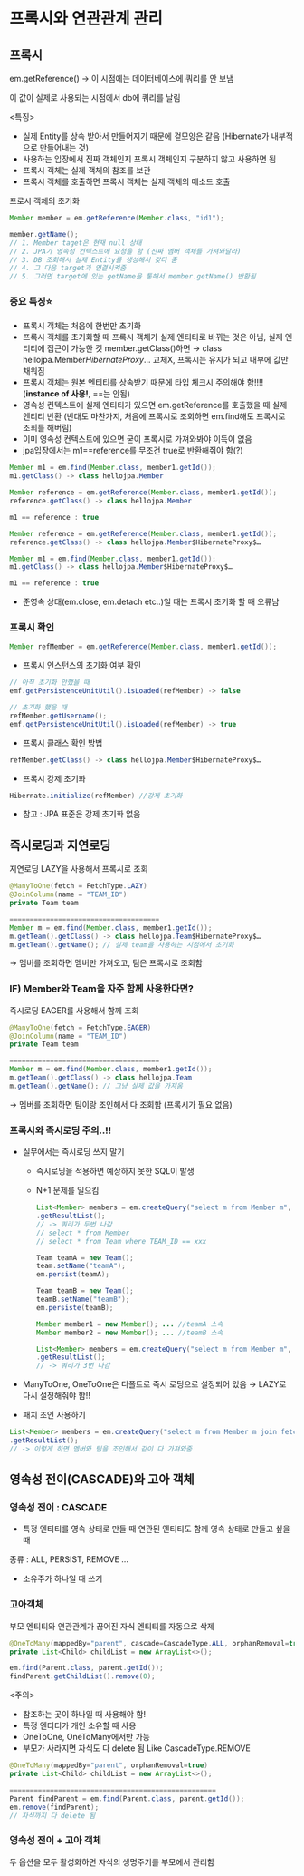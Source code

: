 # 프록시와 연관관계 관리

## 프록시

em.getReference() → 이 시점에는 데이터베이스에 쿼리를 안 보냄

이 값이 실제로 사용되는 시점에서 db에 쿼리를 날림

<특징>

- 실제 Entity를 상속 받아서 만들어지기 때문에 겉모양은 같음
  (Hibernate가 내부적으로 만들어내는 것)
- 사용하는 입장에서 진짜 객체인지 프록시 객체인지 구분하지 않고 사용하면 됨
- 프록시 객체는 실제 객체의 참조를 보관
- 프록시 객체를 호출하면 프록시 객체는 실제 객체의 메소드 호출

프로시 객체의 초기화

```java
Member member = em.getReference(Member.class, "id1");

member.getName();
// 1. Member taget은 현재 null 상태
// 2. JPA가 영속성 컨텍스트에 요청을 함 (진짜 멤버 객체를 가져와달라)
// 3. DB 조회해서 실제 Entity를 생성해서 갖다 줌
// 4. 그 다음 target과 연결시켜줌
// 5. 그러면 target에 있는 getName을 통해서 member.getName() 반환됨
```

### **중요 특징⭐️**

- 프록시 객체는 처음에 한번만 초기화
- 프록시 객체를 초기화할 때 프록시 객체가 실제 엔티티로 바뀌는 것은 아님, 실제 엔티티에 접근이 가능한 것
  member.getClass()하면 → class hellojpa.Member$HibernateProxy$…
  교체X, 프록시는 유지가 되고 내부에 값만 채워짐
- 프록시 객체는 원본 엔티티를 상속받기 때문에 타입 체크시 주의해야 함!!!! (**instance of 사용!**, ==는 안됨)
- 영속성 컨텍스트에 실제 엔티티가 있으면 em.getReference를 호출했을 때 실제 엔티티 반환 (반대도 마찬가지, 처음에 프록시로 조회하면 em.find해도 프록시로 조회를 해버림)
- 이미 영속성 컨텍스트에 있으면 굳이 프록시로 가져와봐야 이득이 없음
- jpa입장에서는 m1==reference를 무조건 true로 반환해줘야 함(?)

```java
Member m1 = em.find(Member.class, member1.getId());
m1.getClass() -> class hellojpa.Member

Member reference = em.getReference(Member.class, member1.getId());
reference.getClass() -> class hellojpa.Member

m1 == reference : true
```

```java
Member reference = em.getReference(Member.class, member1.getId());
reference.getClass() -> class hellojpa.Member$HibernateProxy$…

Member m1 = em.find(Member.class, member1.getId());
m1.getClass() -> class hellojpa.Member$HibernateProxy$…

m1 == reference : true
```

- 준영속 상태(em.close, em.detach etc..)일 때는 프록시 초기화 할 때 오류남

### 프록시 확인

```java
Member refMember = em.getReference(Member.class, member1.getId());
```

- 프록시 인스턴스의 초기화 여부 확인

```java
// 아직 초기화 안했을 때
emf.getPersistenceUnitUtil().isLoaded(refMember) -> false

// 초기화 했을 때
refMember.getUsername();
emf.getPersistenceUnitUtil().isLoaded(refMember) -> true
```

- 프록시 클래스 확인 방법

```java
refMember.getClass() -> class hellojpa.Member$HibernateProxy$…
```

- 프록시 강제 초기화

```java
Hibernate.initialize(refMember) //강제 초기화
```

- 참고 : JPA 표준은 강제 초기화 없음

## 즉시로딩과 지연로딩

지연로딩 LAZY을 사용해서 프록시로 조회

```java
@ManyToOne(fetch = FetchType.LAZY)
@JoinColumn(name = "TEAM_ID")
private Team team

=====================================
Member m = em.find(Member.class, member1.getId());
m.getTeam().getClass() -> class hellojpa.Team$HibernateProxy$…
m.getTeam().getName(); // 실제 team을 사용하는 시점에서 초기화
```

→ 멤버를 조회하면 멤버만 가져오고, 팀은 프록시로 조회함

### IF) Member와 Team을 자주 함께 사용한다면?

즉시로딩 EAGER를 사용해서 함께 조회

```java
@ManyToOne(fetch = FetchType.EAGER)
@JoinColumn(name = "TEAM_ID")
private Team team

=====================================
Member m = em.find(Member.class, member1.getId());
m.getTeam().getClass() -> class hellojpa.Team
m.getTeam().getName(); // 그냥 실제 값을 가져옴
```

→ 멤버를 조회하면 팀이랑 조인해서 다 조회함 (프록시가 필요 없음)

### 프록시와 즉시로딩 주의..!!

- 실무에서는 즉시로딩 쓰지 말기
  - 즉시로딩을 적용하면 예상하지 못한 SQL이 발생
  - N+1 문제를 일으킴

    ```java
    List<Member> members = em.createQuery("select m from Member m", Member.class)
    .getResultList();
    // -> 쿼리가 두번 나감
    // select * from Member
    // select * from Team where TEAM_ID == xxx
    
    Team teamA = new Team();
    team.setName("teamA");
    em.persist(teamA);
    
    Team teamB = new Team();
    teamB.setName("teamB");
    em.persiste(teamB);
    
    Member member1 = new Member(); ... //teamA 소속
    Member member2 = new Member(); ... //teamB 소속
    
    List<Member> members = em.createQuery("select m from Member m", Member.class)
    .getResultList();
    // -> 쿼리가 3번 나감
    ```

- ManyToOne, OneToOne은 디폴트로 즉시 로딩으로 설정되어 있음 → LAZY로 다시 설정해줘야 함!!
- 패치 조인 사용하기

```java
List<Member> members = em.createQuery("select m from Member m join fetch m.team", Member.class)
.getResultList();
// -> 이렇게 하면 멤버와 팀을 조인해서 같이 다 가져와줌
```

## 영속성 전이(CASCADE)와 고아 객체

### 영속성 전이 : CASCADE

- 특정 엔티티를 영속 상태로 만들 때 연관된 엔티티도 함께 영속 상태로 만들고 싶을 때

종류 : ALL, PERSIST, REMOVE …

- 소유주가 하나일 때 쓰기

### 고아객체

부모 엔티티와 연관관계가 끊어진 자식 엔티티를 자동으로 삭제

```java
@OneToMany(mappedBy="parent", cascade=CascadeType.ALL, orphanRemoval=true)
private List<Child> childList = new ArrayList<>();

em.find(Parent.class, parent.getId());
findParent.getChildList().remove(0);
```

<주의>

- 참조하는 곳이 하나일 때 사용해야 함!
- 특정 엔티티가 개인 소유할 때 사용
- OneToOne, OneToMany에서만 가능
- 부모가 사라지면 자식도 다 delete 됨 Like CascadeType.REMOVE

```java
@OneToMany(mappedBy="parent", orphanRemoval=true)
private List<Child> childList = new ArrayList<>();

===================================================
Parent findParent = em.find(Parent.class, parent.getId());
em.remove(findParent);
// 자식까지 다 delete 됨
```

### 영속성 전이 + 고아 객체

두 옵션을 모두 활성화하면 자식의 생명주기를 부모에서 관리함